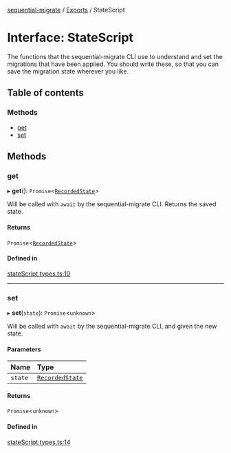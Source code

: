 [sequential-migrate](../README.md) / [Exports](../modules.md) / StateScript

# Interface: StateScript

The functions that the sequential-migrate CLI use to understand and set the migrations that have been applied. You should write these, so that you can save the migration state wherever you like.

## Table of contents

### Methods

- [get](StateScript.md#get)
- [set](StateScript.md#set)

## Methods

### get

▸ **get**(): `Promise`<[`RecordedState`](../modules.md#recordedstate)\>

Will be called with `await` by the sequential-migrate CLI. Returns the saved state.

#### Returns

`Promise`<[`RecordedState`](../modules.md#recordedstate)\>

#### Defined in

[stateScript.types.ts:10](https://github.com/Ivo-Evans/sequential-migrate/blob/55e7db0/src/types/stateScript.types.ts#L10)

___

### set

▸ **set**(`state`): `Promise`<`unknown`\>

Will be called with `await` by the sequential-migrate CLI, and given the new state.

#### Parameters

| Name | Type |
| :------ | :------ |
| `state` | [`RecordedState`](../modules.md#recordedstate) |

#### Returns

`Promise`<`unknown`\>

#### Defined in

[stateScript.types.ts:14](https://github.com/Ivo-Evans/sequential-migrate/blob/55e7db0/src/types/stateScript.types.ts#L14)
